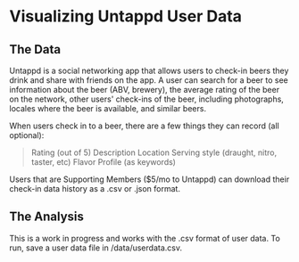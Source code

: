 # Visualizing Untappd User Data

## The Data

Untappd is a social networking app that allows users to check-in beers they drink and share with friends on the app. A user can search for a beer to see information about the beer (ABV, brewery), the average rating of the beer on the network, other users' check-ins of the beer, including photographs, locales where the beer is available, and similar beers. 

When users check in to a beer, there are a few things they can record (all optional):

> Rating (out of 5)
> Description
> Location
> Serving style (draught, nitro, taster, etc)
> Flavor Profile (as keywords)

Users that are Supporting Members ($5/mo to Untappd) can download their check-in data history as a .csv or .json format.

## The Analysis

This is a work in progress and works with the .csv format of user data. To run, save a user data file in /data/userdata.csv.